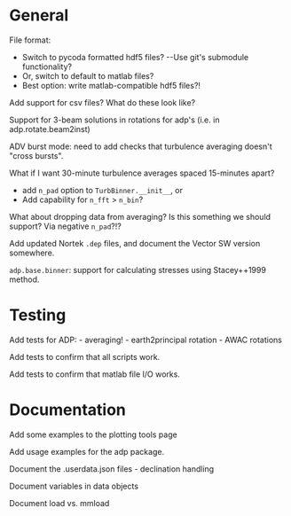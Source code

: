 General
=======

File format:
- Switch to pycoda formatted hdf5 files? --Use git's submodule functionality?
- Or, switch to default to matlab files?
- Best option: write matlab-compatible hdf5 files?!

Add support for csv files? What do these look like?

Support for 3-beam solutions in rotations for adp's (i.e. in adp.rotate.beam2inst)

ADV burst mode: need to add checks that turbulence averaging doesn't "cross bursts".

What if I want 30-minute turbulence averages spaced 15-minutes apart?
  - add `n_pad` option to `TurbBinner.__init__`, or
  - Add capability for `n_fft` > `n_bin`?

What about dropping data from averaging? Is this something we should support? Via negative `n_pad`?!?

Add updated Nortek ``.dep`` files, and document the Vector SW version somewhere.

``adp.base.binner``: support for calculating stresses using Stacey++1999 method.

Testing
======

Add tests for ADP:
    - averaging!
    - earth2principal rotation
    - AWAC rotations

Add tests to confirm that all scripts work.

Add tests to confirm that matlab file I/O works.

Documentation
====

Add some examples to the plotting tools page

Add usage examples for the adp package.

Document the .userdata.json files
    - declination handling

Document variables in data objects

Document load vs. mmload
